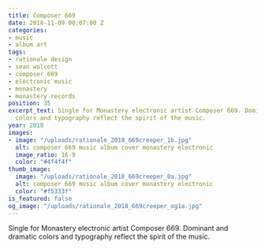 ```yaml
---
title: Composer 669
date: 2018-11-09 00:07:00 Z
categories:
- music
- album art
tags:
- rationale design
- sean wolcott
- composer 669
- electronic music
- monastery
- monastery records
position: 35
excerpt_text: Single for Monastery electronic artist Composer 669. Dominant and dramatic
  colors and typography reflect the spirit of the music.
year: 2018
images:
- image: "/uploads/rationale_2018_669creeper_1b.jpg"
  alt: composer 669 music album cover monastery electronic
  image_ratio: 16-9
  color: "#4f4f4f"
thumb_image:
  image: "/uploads/rationale_2018_669creeper_0a.jpg"
  alt: composer 669 music album cover monastery electronic
  color: "#f5333f"
is_featured: false
og_image: "/uploads/rationale_2018_669creeper_og1a.jpg"
---
```


Single for Monastery electronic artist Composer 669. Dominant and dramatic colors and typography reflect the spirit of the music.